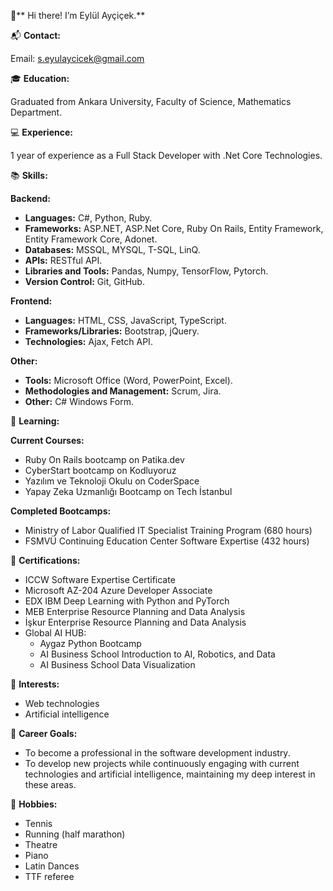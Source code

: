 👋** Hi there! I’m Eylül Ayçiçek.**

📬 **Contact:**

Email: s.eyulaycicek@gmail.com

🎓 **Education:**

Graduated from Ankara University, Faculty of Science, Mathematics Department.

💻 **Experience:**

1 year of experience as a Full Stack Developer with .Net Core Technologies.

📚 **Skills:**

**Backend:**
- **Languages:** C#, Python, Ruby.
- **Frameworks:** ASP.NET, ASP.Net Core, Ruby On Rails, Entity Framework, Entity Framework Core, Adonet.
- **Databases:** MSSQL, MYSQL, T-SQL, LinQ.
- **APIs:** RESTful API.
- **Libraries and Tools:** Pandas, Numpy, TensorFlow, Pytorch.
- **Version Control:** Git, GitHub.

**Frontend:**
- **Languages:** HTML, CSS, JavaScript, TypeScript.
- **Frameworks/Libraries:** Bootstrap, jQuery.
- **Technologies:** Ajax, Fetch API.

**Other:**
- **Tools:** Microsoft Office (Word, PowerPoint, Excel).
- **Methodologies and Management:** Scrum, Jira.
- **Other:** C# Windows Form.


🌱 **Learning:**

**Current Courses:**
- Ruby On Rails bootcamp on Patika.dev
- CyberStart bootcamp on Kodluyoruz
- Yazılım ve Teknoloji Okulu on CoderSpace
- Yapay Zeka Uzmanlığı Bootcamp on Tech İstanbul

**Completed Bootcamps:**
- Ministry of Labor Qualified IT Specialist Training Program (680 hours)
- FSMVÜ Continuing Education Center Software Expertise (432 hours)

📜 **Certifications:**
- ICCW Software Expertise Certificate
- Microsoft AZ-204 Azure Developer Associate
- EDX IBM Deep Learning with Python and PyTorch
- MEB Enterprise Resource Planning and Data Analysis
- İşkur Enterprise Resource Planning and Data Analysis
- Global AI HUB:
  - Aygaz Python Bootcamp
  - AI Business School Introduction to AI, Robotics, and Data
  - AI Business School Data Visualization

👀 **Interests:**
- Web technologies
- Artificial intelligence

💼 **Career Goals:**
- To become a professional in the software development industry.
- To develop new projects while continuously engaging with current technologies and artificial intelligence, maintaining my deep interest in these areas.

🎵 **Hobbies:**
- Tennis
- Running (half marathon)
- Theatre
- Piano
- Latin Dances
- TTF referee



